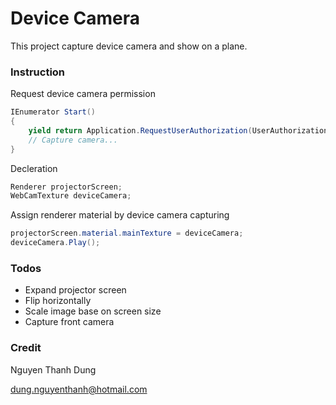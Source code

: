 # Device Camera

This project capture device camera and show on a plane.

### Instruction

Request device camera permission

```csharp
IEnumerator Start()
{
    yield return Application.RequestUserAuthorization(UserAuthorization.WebCam);
    // Capture camera...
}
```

Decleration

```csharp
Renderer projectorScreen;
WebCamTexture deviceCamera;
```

Assign renderer material by device camera capturing

```csharp
projectorScreen.material.mainTexture = deviceCamera;
deviceCamera.Play();
```

### Todos

 - Expand projector screen
 - Flip horizontally
 - Scale image base on screen size
 - Capture front camera

### Credit

Nguyen Thanh Dung

dung.nguyenthanh@hotmail.com
